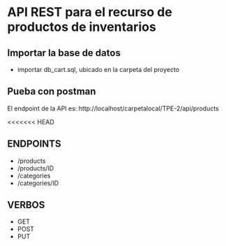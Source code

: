 # API REST para el recurso de productos de inventarios


## Importar la base de datos
- importar db_cart.sql, ubicado en la carpeta del proyecto


## Pueba con postman
El endpoint de la API es: http://localhost/carpetalocal/TPE-2/api/products

<<<<<<< HEAD
## ENDPOINTS
- /products
- /products/ID
- /categories
- /categories/ID

## VERBOS
- GET
- POST
- PUT



